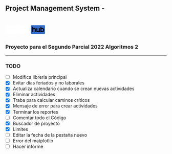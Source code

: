 ## Project Management System -
# ![alt text](https://github.com/seb5433/PMS/blob/main/images/logo.png)

### Proyecto para el Segundo Parcial 2022 Algoritmos 2
-----
### TODO

- [ ] Modifica libreria principal
- [X] Evitar dias feriados y no laborales
- [X] Actualiza calendario cuando se crean nuevas actividades
- [X] Eliminar actividades
- [X] Traba para calcular caminos críticos
- [X] Mensaje de error para crear actividades
- [X] Terminar los reportes
- [ ] Comentar todo el Código
- [X] Buscador de proyecto
- [X] Limites
- [ ] Editar la fecha de la pestaña nuevo 
- [ ] Error del matplotlib
- [ ] Hacer informe
